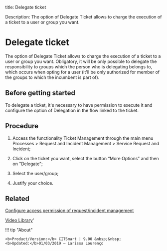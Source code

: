 title: Delegate ticket

Description: The option of Delegate Ticket allows to charge the execution of a ticket to a user or group you want. 
# Delegate ticket
The option of Delegate Ticket allows to charge the execution of a ticket to a user or group you want. Obligatory, it will be only possible to delegate the responsibility to groups which the person who is delegating belongs to, which occurs when opting for a user (it'll be only authorized for member of the groups to which the incumbent is part of).

Before getting started
--------------------------

To delegate a ticket, it's necessary to have permission to execute it and
configure the option of Delegation in the flow linked to the ticket.

Procedure
-------------

1.  Access the functionality Ticket Management through the main menu Processes
    \> Request and Incident Management \> Service Request and Incident;

2.  Click on the ticket you want, select the button “More Options” and then on
    "Delegate";

3.  Select the user/group;

4.  Justify your choice.

Related
-----------

[Configure access permission of request/incident management](/en-us/citsmart-platform-9/processes/tickets/configuration/access-ticket-management.html)

<i class='fa fa-youtube-play  fa-2x' style='color:#97ce17;vertical-align: middle;'> </i> [Video Library](https://www.youtube.com/playlist?list=PLB5qK2uzf2RNrJnhiXj3dbmgsm9-quhfz)'

!!! tip "About"

    <b>Product/Version:</b> CITSmart | 9.00 &nbsp;&nbsp;
    <b>Updated:</b>01/03/2019 – Larissa Lourenço
